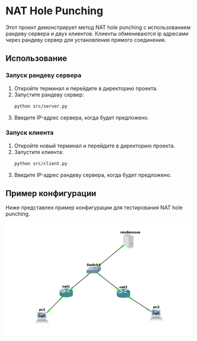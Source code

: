 # NAT Hole Punching

Этот проект демонстрирует метод NAT hole punching с использованием рандеву сервера и двух клиентов. Клиенты обмениваются ip адресами через рандеву сервер для установления прямого соединения.

## Использование

### Запуск рандеву сервера

1. Откройте терминал и перейдите в директорию проекта.
2. Запустите рандеву сервер:
    ```sh
    python src/server.py
    ```
3. Введите IP-адрес сервера, когда будет предложено.

### Запуск клиента

1. Откройте новый терминал и перейдите в директорию проекта.
2. Запустите клиента:
    ```sh
    python src/client.py
    ```
3. Введите IP-адрес рандеву сервера, когда будет предложено.

## Пример конфигурации

Ниже представлен пример конфигурации для тестирования NAT hole punching.

![Пример конфигурации](media/example.png)

